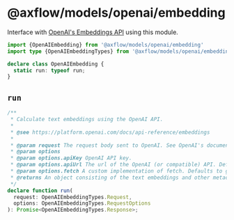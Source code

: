 # @axflow/models/openai/embedding

Interface with [OpenAI's Embeddings API](https://platform.openai.com/docs/api-reference/embeddings) using this module.

```ts
import {OpenAIEmbedding} from '@axflow/models/openai/embedding'
import type {OpenAIEmbeddingTypes} from '@axflow/models/openai/embedding'
```

```ts
declare class OpenAIEmbedding {
  static run: typeof run;
}
```

## `run`

```ts
/**
 * Calculate text embeddings using the OpenAI API.
 *
 * @see https://platform.openai.com/docs/api-reference/embeddings
 *
 * @param request The request body sent to OpenAI. See OpenAI's documentation for /v1/embeddings for supported parameters.
 * @param options
 * @param options.apiKey OpenAI API key.
 * @param options.apiUrl The url of the OpenAI (or compatible) API. Defaults to https://api.openai.com/v1/embeddings.
 * @param options.fetch A custom implementation of fetch. Defaults to globalThis.fetch.
 * @returns An object consisting of the text embeddings and other metadata. See OpenAI's documentation for /v1/embeddings.
 */
declare function run(
  request: OpenAIEmbeddingTypes.Request,
  options: OpenAIEmbeddingTypes.RequestOptions
): Promise<OpenAIEmbeddingTypes.Response>;
```
